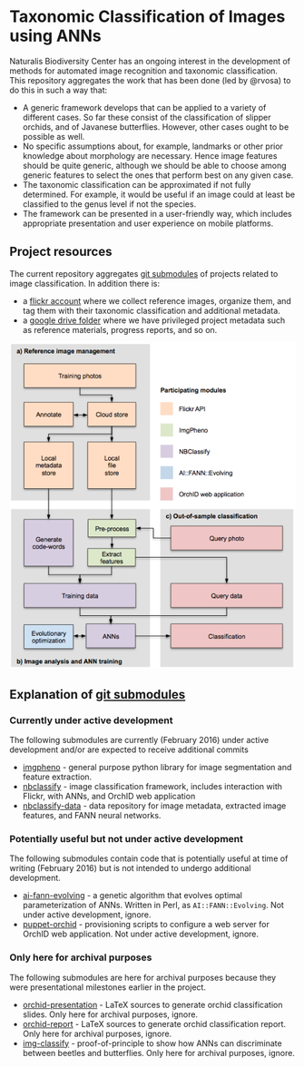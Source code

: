 # Taxonomic Classification of Images using ANNs

Naturalis Biodiversity Center has an ongoing interest in the development of methods for
automated image recognition and taxonomic classification. This repository aggregates the
work that has been done (led by @rvosa) to do this in such a way that:
- A generic framework develops that can be applied to a variety of different cases. So
  far these consist of the classification of slipper orchids, and of Javanese butterflies.
  However, other cases ought to be possible as well.
- No specific assumptions about, for example, landmarks or other prior knowledge about
  morphology are necessary. Hence image features should be quite generic, although we
  should be able to choose among generic features to select the ones that perform best
  on any given case.
- The taxonomic classification can be approximated if not fully determined. For example,
  it would be useful if an image could at least be classified to the genus level if not
  the species.
- The framework can be presented in a user-friendly way, which includes appropriate 
  presentation and user experience on mobile platforms.

## Project resources

The current repository aggregates 
[git submodules](https://git-scm.com/book/en/v2/Git-Tools-Submodules) of projects related 
to image classification. In addition there is:

- a [flickr account](https://www.flickr.com/photos/113733456@N06/) where we collect reference
  images, organize them, and tag them with their taxonomic classification and additional 
  metadata.
- a [google drive folder](https://drive.google.com/drive/u/0/folders/0B8uRR3rysMcscjdtR0s0bEF2bmc)
  where we have privileged project metadata such as reference materials, progress reports, 
  and so on.

![Project structure](structure.png)

## Explanation of [git submodules](https://git-scm.com/book/en/v2/Git-Tools-Submodules)

### Currently under active development

The following submodules are currently (February 2016) under active development and/or
are expected to receive additional commits

- [imgpheno](https://github.com/naturalis/imgpheno) - general purpose python library for 
  image segmentation and feature extraction.
- [nbclassify](https://github.com/naturalis/nbclassify) - image classification framework,
  includes interaction with Flickr, with ANNs, and OrchID web application
- [nbclassify-data](https://github.com/naturalis/nbclassify-data) - data repository for
  image metadata, extracted image features, and FANN neural networks.

### Potentially useful but not under active development

The following submodules contain code that is potentially useful at time of writing (February
2016) but is not intended to undergo additional development.

- [ai-fann-evolving](https://github.com/naturalis/ai-fann-evolving) - a genetic algorithm that
  evolves optimal parameterization of ANNs. Written in Perl, as `AI::FANN::Evolving`. Not under 
  active development, ignore.
- [puppet-orchid](https://github.com/naturalis/puppet-orchid) - provisioning scripts to configure
  a web server for OrchID web application. Not under active development, ignore.

### Only here for archival purposes

The following submodules are here for archival purposes because they were presentational
milestones earlier in the project.

- [orchid-presentation](https://github.com/figure002/orchid-presentation) - LaTeX sources to
 generate orchid classification slides. Only here for archival purposes, ignore.
- [orchid-report](https://github.com/naturalis/orchid-report) - LaTeX sources to generate 
  orchid classification report. Only here for archival purposes, ignore.
- [img-classify](https://github.com/rvosa/img-classify) - proof-of-principle to show how ANNs
  can discriminate between beetles and butterflies. Only here for archival purposes, ignore.
